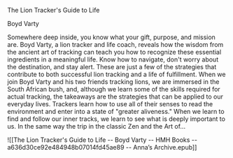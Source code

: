 The Lion Tracker's Guide to Life

Boyd Varty

Somewhere deep inside, you know what your gift, purpose, and mission are. Boyd Varty, a lion tracker and life coach, reveals how the wisdom from the ancient art of tracking can teach you how to recognize these essential ingredients in a meaningful life. Know how to navigate, don't worry about the destination, and stay alert. These are just a few of the strategies that contribute to both successful lion tracking and a life of fulfillment. When we join Boyd Varty and his two friends tracking lions, we are immersed in the South African bush, and, although we learn some of the skills required for actual tracking, the takeaways are the strategies that can be applied to our everyday lives. Trackers learn how to use all of their senses to read the environment and enter into a state of "greater aliveness." When we learn to find and follow our inner tracks, we learn to see what is deeply important to us. In the same way the trip in the classic Zen and the Art of...

![[The Lion Tracker's Guide to Life -- Boyd Varty -- HMH Books -- a636d30ce92e484948b07014fd45ae89 -- Anna’s Archive.epub]]